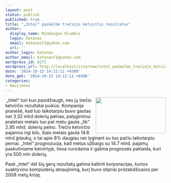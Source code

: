 ```yaml
---
layout: post
status: publish
published: true
title: "„Intel“ paskelbė trečiojo ketvirčio rezultatus"
author:
  display_name: Mindaugas Klumbis
  login: Katonas
  email: katonasf1@yahoo.com
  url: ''
author_login: Katonas
author_email: katonasf1@yahoo.com
wordpress_id: 8271
wordpress_url: http://localhost/site/new/intel_paskelbe_treciojo_ketvircio_rezultatus/
date: '2014-10-15 14:12:11 +0300'
date_gmt: '2014-10-15 14:12:11 +0300'
categories:
- Naujienos
---
```

<p>
	<img alt="" src="http://technews.lt/userfiles/intel_profit.jpg" style="width: 220px; height: 113px; float: right;" />&nbsp;&bdquo;Intel&ldquo; turi kuo pasidžiaugti, nes jų trečio ketvirčio rezultatai puikūs. Kompanija prane&scaron;ė, kad tuo laikotarpiu buvo gautas net 3.32 mlrd dolerių pelnas, palyginimui praietais metais tuo pat metu gauta &bdquo;tik&ldquo; 2.95 mlrd. dolerių pelno. Trečio ketvirčio pajamos irgi kilo, &scaron;iais metais gauta 14.6 mlrd įplaukų, o tai apie 8% daugiau nei lyginant su tuo pačiu laikotarpiu pernai. &bdquo;Intel&ldquo; prognozuoja, kad metus užbaigs su 14.7 mlrd. pajamų paskutiniame ketvirtyje, tiesa nurodama ir galima prognozės paklaida, kuri yra 500 mln dolerių.</p>
<div>
	Pask &bdquo;Intel&ldquo; dėl &scaron;ių gerų rezultatų galima kaltinti korporacijas, kurios suaktyvino kompiuterių atnaujinimą, kurį buvo stipriai pristabdžiusios per 2008 metų krizę.</div>
